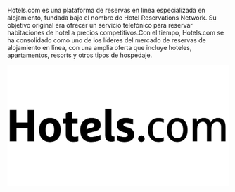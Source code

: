 Hotels.com es una plataforma de reservas en línea especializada en alojamiento, fundada bajo el nombre de Hotel Reservations Network. Su objetivo original era ofrecer un servicio telefónico para reservar habitaciones de hotel a precios competitivos.Con el tiempo, Hotels.com se ha consolidado como uno de los líderes del mercado de reservas de alojamiento en línea, con una amplia oferta que incluye hoteles, apartamentos, resorts y otros tipos de hospedaje.

![Imagen de logo hotels](https://github.com/VictorLopez279/SMX2-M8UF1A3Historia-de-la-web/blob/main/hotels%20logo.jpg "Titulo opcional de la imagen")
